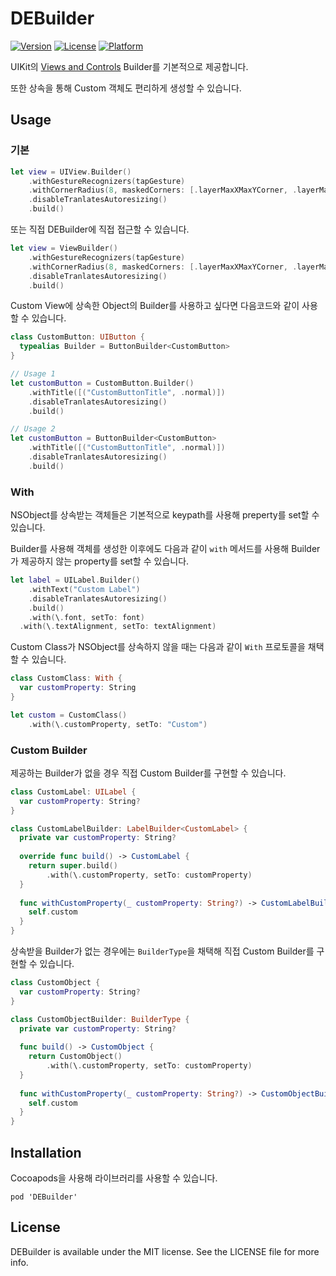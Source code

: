 # DEBuilder
[![Version](https://img.shields.io/cocoapods/v/DEBuilder.svg?style=flat)](https://cocoapods.org/pods/DEBuilder)
[![License](https://img.shields.io/cocoapods/l/DEBuilder.svg?style=flat)](https://cocoapods.org/pods/DEBuilder)
[![Platform](https://img.shields.io/cocoapods/p/DEBuilder.svg?style=flat)](https://cocoapods.org/pods/DEBuilder)

UIKit의 [Views and Controls](https://developer.apple.com/documentation/uikit/views_and_controls) Builder를 기본적으로 제공합니다.

또한 상속을 통해 Custom 객체도 편리하게 생성할 수 있습니다.



## Usage

### 기본 

```swift
let view = UIView.Builder()
	.withGestureRecognizers(tapGesture)
	.withCornerRadius(8, maskedCorners: [.layerMaxXMaxYCorner, .layerMaxXMinYCorner])
	.disableTranlatesAutoresizing()
	.build()
```

또는 직접 DEBuilder에 직접 접근할 수 있습니다.

```swift
let view = ViewBuilder()
	.withGestureRecognizers(tapGesture)
	.withCornerRadius(8, maskedCorners: [.layerMaxXMaxYCorner, .layerMaxXMinYCorner])
	.disableTranlatesAutoresizing()
	.build()
```

Custom View에 상속한 Object의 Builder를 사용하고 싶다면 다음코드와 같이 사용할 수 있습니다.

```swift
class CustomButton: UIButton {
  typealias Builder = ButtonBuilder<CustomButton>
}

// Usage 1
let customButton = CustomButton.Builder()
	.withTitle([("CustomButtonTitle", .normal)])
	.disableTranlatesAutoresizing()
	.build()

// Usage 2
let customButton = ButtonBuilder<CustomButton>
	.withTitle([("CustomButtonTitle", .normal)])
	.disableTranlatesAutoresizing()
	.build()
```



### With

NSObject를 상속받는 객체들은 기본적으로 keypath를 사용해 preperty를 set할 수 있습니다.

Builder를 사용해 객체를 생성한 이후에도 다음과 같이 `with` 메서드를 사용해 Builder가 제공하지 않는 property를 set할 수 있습니다.

```swift
let label = UILabel.Builder()
	.withText("Custom Label")
	.disableTranlatesAutoresizing()
	.build()
	.with(\.font, setTo: font)
  .with(\.textAlignment, setTo: textAlignment)
```

Custom Class가 NSObject를 상속하지 않을 때는 다음과 같이 `With` 프로토콜을 채택할 수 있습니다.

```swift
class CustomClass: With {
  var customProperty: String
}

let custom = CustomClass()
	.with(\.customProperty, setTo: "Custom")
```



### Custom Builder

제공하는 Builder가 없을 경우 직접 Custom Builder를 구현할 수 있습니다.

```swift
class CustomLabel: UILabel {
  var customProperty: String?
}

class CustomLabelBuilder: LabelBuilder<CustomLabel> {
  private var customProperty: String?
  
  override func build() -> CustomLabel {
    return super.build()
    	.with(\.customProperty, setTo: customProperty)
  }
  
  func withCustomProperty(_ customProperty: String?) -> CustomLabelBuilder {
    self.custom
  }
}
```

상속받을 Builder가 없는 경우에는 `BuilderType`을 채택해 직접 Custom Builder를 구현할 수 있습니다.

```swift
class CustomObject {
  var customProperty: String?
}

class CustomObjectBuilder: BuilderType {
  private var customProperty: String?
  
  func build() -> CustomObject {
    return CustomObject()
    	.with(\.customProperty, setTo: customProperty)
  }
  
  func withCustomProperty(_ customProperty: String?) -> CustomObjectBuilder {
    self.custom
  }
}
```



## Installation

Cocoapods을 사용해 라이브러리를 사용할 수 있습니다.

```
pod 'DEBuilder'
```



## License

DEBuilder is available under the MIT license. See the LICENSE file for more info.